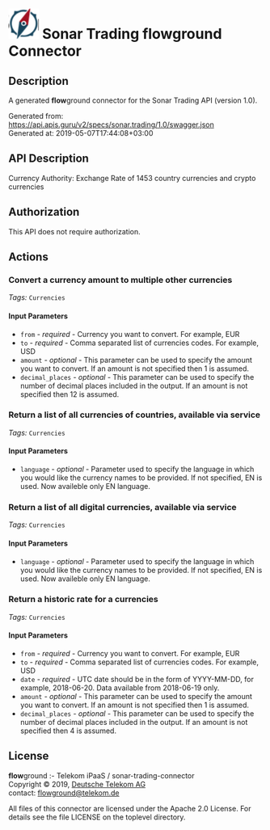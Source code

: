# ![LOGO](logo.png) Sonar Trading **flow**ground Connector

## Description

A generated **flow**ground connector for the Sonar Trading API (version 1.0).

Generated from: https://api.apis.guru/v2/specs/sonar.trading/1.0/swagger.json<br/>
Generated at: 2019-05-07T17:44:08+03:00

## API Description

Currency Authority: Exchange Rate of 1453 country currencies and crypto currencies

## Authorization

This API does not require authorization.

## Actions

### Convert a currency amount to multiple other currencies

*Tags:* `Currencies`

#### Input Parameters
* `from` - _required_ - Currency you want to convert. For example, EUR
* `to` - _required_ - Comma separated list of currencies codes. For example, USD
* `amount` - _optional_ - This parameter can be used to specify the amount you want to convert. If an amount is not specified then 1 is assumed.
* `decimal_places` - _optional_ - This parameter can be used to specify the number of decimal places included in the output. If an amount is not specified then 12 is assumed.

### Return a list of all currencies of countries, available via service

*Tags:* `Currencies`

#### Input Parameters
* `language` - _optional_ - Parameter used to specify the language in which you would like the currency names to be provided. If not specified, EN is used. Now availeble only EN language.

### Return a list of all digital currencies, available via service

*Tags:* `Currencies`

#### Input Parameters
* `language` - _optional_ - Parameter used to specify the language in which you would like the currency names to be provided. If not specified, EN is used. Now availeble only EN language.

### Return a historic rate for a currencies

*Tags:* `Currencies`

#### Input Parameters
* `from` - _required_ - Currency you want to convert. For example, EUR
* `to` - _required_ - Comma separated list of currencies codes. For example, USD
* `date` - _required_ - UTC date should be in the form of YYYY-MM-DD, for example, 2018-06-20. Data available from 2018-06-19 only.
* `amount` - _optional_ - This parameter can be used to specify the amount you want to convert. If an amount is not specified then 1 is assumed.
* `decimal_places` - _optional_ - This parameter can be used to specify the number of decimal places included in the output. If an amount is not specified then 4 is assumed.

## License

**flow**ground :- Telekom iPaaS / sonar-trading-connector<br/>
Copyright © 2019, [Deutsche Telekom AG](https://www.telekom.de)<br/>
contact: flowground@telekom.de

All files of this connector are licensed under the Apache 2.0 License. For details
see the file LICENSE on the toplevel directory.
